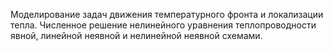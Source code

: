 Моделирование задач движения температурного фронта и локализации тепла. Численное решение нелинейного уравнения теплопроводности явной, линейной неявной и нелинейной неявной схемами.
